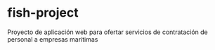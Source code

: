# fish-project
Proyecto de aplicación web para ofertar servicios de contratación de personal a empresas marítimas

